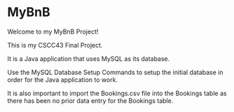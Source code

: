 # MyBnB

Welcome to my MyBnB Project!

This is my CSCC43 Final Project.

It is a Java application that uses MySQL as its database.

Use the MySQL Database Setup Commands to setup the initial database in order for the Java application to work.

It is also important to import the Bookings.csv file into the Bookings table as there has been no prior data entry for the Bookings table.
